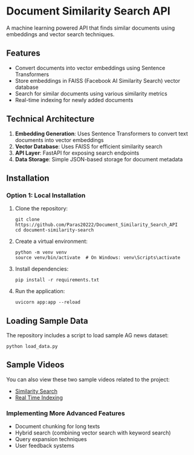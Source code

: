 # Document Similarity Search API

A machine learning powered API that finds similar documents using embeddings and vector search techniques.

## Features

- Convert documents into vector embeddings using Sentence Transformers
- Store embeddings in FAISS (Facebook AI Similarity Search) vector database
- Search for similar documents using various similarity metrics
- Real-time indexing for newly added documents

## Technical Architecture

1. **Embedding Generation**: Uses Sentence Transformers to convert text documents into vector embeddings
2. **Vector Database**: Uses FAISS for efficient similarity search
3. **API Layer**: FastAPI for exposing search endpoints
4. **Data Storage**: Simple JSON-based storage for document metadata

## Installation

### Option 1: Local Installation

1. Clone the repository:
   ```
   git clone https://github.com/Paras20222/Document_Similarity_Search_API
   cd document-similarity-search
   ```

2. Create a virtual environment:
   ```
   python -m venv venv
   source venv/bin/activate  # On Windows: venv\Scripts\activate
   ```

3. Install dependencies:
   ```
   pip install -r requirements.txt
   ```

4. Run the application:
   ```
   uvicorn app:app --reload
   ```

## Loading Sample Data

The repository includes a script to load sample AG news dataset:

```
python load_data.py
```
## Sample Videos

You can also view these two sample videos related to the project:

- [Similarity Search](Video_1.mp4)
- [Real Time Indexing](Video_2.mp4)

### Implementing More Advanced Features

- Document chunking for long texts
- Hybrid search (combining vector search with keyword search)
- Query expansion techniques
- User feedback systems


